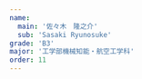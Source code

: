 ```yaml
---
name:
  main: '佐々木　隆之介'
  sub: 'Sasaki Ryunosuke'
grade: 'B3'
major: '工学部機械知能・航空工学科'
order: 11
---
```

